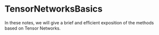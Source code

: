 # TensorNetworksBasics
In these notes, we will give a brief and eﬀicient exposition of the methods based on Tensor Networks. 
